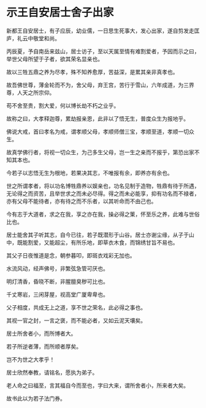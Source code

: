 # 示王自安居士舍子出家

新都王自安居士，有子应辰，幼业儒，一日思生死事大，发心出家，遂自剪发走匡庐，礼云中敬堂和尚。

丙辰夏，予自南岳来兹山，居士访子，至以天属至情有难割爱者，予因而示之曰，举世父母所望于子者，欲其荣名显亲也。

故以三牲五鼎之养为尽孝，殊不知养愈厚，苦益深，是累其亲非真孝也。

故吾佛世尊，薄金轮而不为，舍父母，弃王宫，苦行于雪山，六年成道，为三界尊，人天之所宗仰。

苟不舍至贵，割大爱，何以博长劫不朽之业乎。

故称之曰，大孝释迦尊，累劫报亲恩，此非以了悟无生，普度众生为报地乎。

佛说大戒，首曰孝名为戒，谓孝顺父母，孝顺师僧三宝，孝顺至道，孝顺一切众生。

故真学佛行者，将视一切众生，为己多生父母，岂一生之亲而不报乎，第恐出家不知其本也。

今若子以志悟无生为根地，若果决其志，不唯报有余，即养亦有余也。

世之所谓孝者，将以功名博牲鼎养以娱亲也，功名见制于造物，牲鼎有待于所遇，无论得之而资苦，且举世求之而未必尽得。得之而未必能享，抑有功名而不禄者，亦有父母不能待者，亦有待之而不乐者，以其听命而不由己也。

今有志于大道者，求之在我，享之亦在我，操必得之䇿，怀至乐之养，此难与世俗比也。

居士能舍其子听其志，自今已往，若子既潜形于山谷。居士亦谢尘缘，从子于山中，既能割爱，又能超尘，有所乐地，即草衣木食，而锦绣甘旨不易也。

其父子日夜惟道是念，朝参暮叩，即斑衣戏彩无加也。

水流风动，经声佛号，非繁弦急管可厌也。

明灯清香，昏晓不断，非腥膻臭秽可比也。

千丈寒岩，三闲芽屋，视高堂广厦卑卑也。

父子相度，共成无上之道，享不世之荣名，此必得之事也。

其视一官之封，一言之褒，而不能必者，又如云泥天壤矣。

居士所舍者小，而所博者大。

若子所逆者薄，而所顺者厚矣。

岂不为世之大孝乎！

居士欣然奉教，请铭名，愿执为弟子。

老人命之曰福至，言其福自今而至也，字曰大来，谓所舍者小，所来者大矣。

故书此以为若子法门券。
